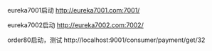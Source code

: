 eureka7001启动
http://eureka7001.com:7001/

eureka7002启动
http://eureka7002.com:7002/

order80启动，测试
http://localhost:9001/consumer/payment/get/32